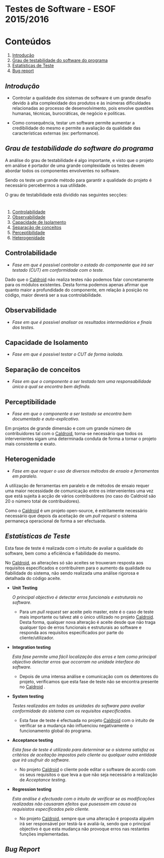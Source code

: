 Testes de Software - ESOF 2015/2016
========

# Conteúdos
1. [Introdução](#introdução)
2. [Grau de testabilidade do software do programa](#degree)
3. [Estatísticas de Teste](#statistics)
4. [Bug report](#bug_report)


## *Introdução* <a name="introdução"></a>

* Controlar a qualidade dos sistemas de software é um grande desafio devido à alta
complexidade dos produtos e às inúmeras dificuldades relacionadas ao processo de
desenvolvimento, pois envolve questões humanas, técnicas, burocráticas, de negócio e políticas.

* Como consequência, testar um software permite aumentar a credibilidade do
mesmo e permite a avaliação da qualidade das características externas (ex: performance).

## *Grau de testabilidade do software do programa*  <a name="degree"></a>

A análise do grau de testabilidade é algo importante, e visto que o projeto em análise é portador de uma grande complexidade os
testes devem abordar todos os componentes envolventes no software.

Sendo os teste um grande método para garantir a qualidade do projeto é necessário percebermos a sua utilidade.

O grau de testabilidade está dividido nas seguintes secções:
#
1. [Controlabilidade](#control)
2. [Observabilidade](#obs)
3. [Capacidade de Isolamento](#cap)
4. [Separação de conceitos](#sep)
5. [Perceptibilidade](#percp)
6. [Heterogenidade](#heter)


## Controlabilidade <a name="control"></a>

  * *Fase em que é possível controlar o estado do componente que irá ser testado (CUT) em conformidade com o teste.*

  Dado que o [Caldroid](https://github.com/roomorama/Caldroid) não realiza testes não podemos falar concretamente para os módulos
  existentes. Desta forma podemos apenas afirmar que quanto maior a profundidade do componente, em relação à posição no código,
  maior deverá ser a sua controlabilidade.

## Observabilidade <a name="obs"></a>

  * *Fase em que é possível analisar os resultados intermediários e finais dos testes.*

## Capacidade de Isolamento <a name="cap"></a>

  * *Fase em que é possível testar o CUT de forma isolada.*

## Separação de conceitos <a name="sep"></a>

  * *Fase em que o componente a ser testado tem uma responsabilidade única a qual se encontra bem definda.*

## Perceptibilidade <a name="percp"></a>

  * *Fase em que o componente a ser testado se encontra bem documentado e auto-explicativo.*

  Em projetos de grande dimensão e com um grande número de contribuidores tal com o
  [Caldroid](https://github.com/roomorama/Caldroid), torna-se necessário que todos os intervenientes sigam uma determinada conduta
  de forma a tornar o projeto mais consistente e exato.

## Heterogenidade <a name="heter"></a>

  * *Fase em que requer o uso de diversos métodos de ensaio e ferramentas em paralelo.*

  A utilização de ferramentas em paralelo e de métodos de ensaio requer uma maior necessidade de comunicação entre os
  intervenientes uma vez que está sujeita à acção de vários contribuidores (no caso do Caldroid são 20 o número total de
  contribuidores).

  Como o [Caldroid](https://github.com/roomorama/Caldroid) é um projeto open-source, é estritamente necessário necessário que
  depois da aceitação de um *pull request* o sistema permaneça operacional de forma a ser efectuada.


## *Estatísticas de Teste*  <a name="statistics"></a>

Esta fase de teste é realizada com o intuito de avaliar a qualidade do software, bem como a
eficiência e fiabilidade do mesmo.

No [Caldroid](https://github.com/roomorama/Caldroid), as alterações só são aceites se
trouxeram resposta aos requisitos especificados e contribuírem para o aumento da qualidade
ou fiabilidade do sistema, não sendo realizada uma análise rigorosa e detalhada do código
aceite.


* **Unit Testing**

    *O principal objectivo é detectar erros funcionais e estruturais no software.*

    * Para um *pull request* ser aceite pelo master, este é o caso de teste mais importante ou talvez até o único
    utilizado no projeto [Caldroid](https://github.com/roomorama/Caldroid). Desta forma, qualquer nova alteração é aceite desde que
    não traga qualquer tipo de  erros funcionais e estruturais ao software e responda aos requisitos especificados por parte do
    cliente/utilizador.

* **Integration testing**

    *Esta fase permite uma fácil localização dos erros e tem como principal objectivo detectar erros que occorram na unidade interface do software.*

    * Depois de uma intensa análise e comunicação com os detentores do projeto, verificamos que esta fase de teste não se encontra
    presente no [Caldroid](https://github.com/roomorama/Caldroid) .

* **System testing**

    *Testes realizados em todas as unidades do software para avaliar conformidade do sistema com os requisitos especificados.*

    * Esta fase de teste é efectuada no projeto [Caldroid](https://github.com/roomorama/Caldroid) com o intuito de verificar se a mudança não influenciou negativamente o funcionamento global do programa.

* **Acceptance testing**

    *Esta fase de teste é utilizada para determinar se o sistema satisfaz os critérios de aceitação impostos pelo cliente ou qualquer outra entidade que irá usufruir do software.*

    * No projeto [Caldroid](https://github.com/roomorama/Caldroid) o cliente pode editar o software de acordo com os seus requisitos o que leva a que não seja necessário a realização de *Acceptance testing*.


* **Regression testing**

    *Esta análise é efectuada com o intuito de verificar se as modificações realizadas não causaram efeitos que pusessem em causa os requisistos especificados pelo cliente.*

    * No projeto [Caldroid](https://github.com/roomorama/Caldroid), sempre que uma alteração é proposta alguém irá ser responsável por testá-la e avaliá-la, sendo que o principal objectivo é que esta mudança não provoque erros nas restantes funções implementadas.

## *Bug Report*  <a name="bug_report"></a>
